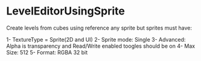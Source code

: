 # LevelEditorUsingSprite
Create levels from cubes using reference any sprite but sprites must have:

1- TextureType = Sprite(2D and UI)
2- Sprite mode: Single
3- Advanced: Alpha is transparency and Read/Write enabled toogles should be on
4- Max Size: 512
5- Format: RGBA 32 bit
